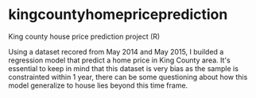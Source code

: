# kingcountyhomepriceprediction
King county house price prediction project (R)

Using a dataset recored from May 2014 and May 2015, I builded a regression model that predict a home price in King County area. It's essential to keep in mind that this dataset is very bias as the sample is constrainted within 1 year, there can be some questioning about how this model generalize to house lies beyond this time frame.